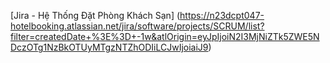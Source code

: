 [Jira - Hệ Thống Đặt Phòng Khách Sạn] (https://n23dcpt047-hotelbooking.atlassian.net/jira/software/projects/SCRUM/list?filter=createdDate+%3E%3D+-1w&atlOrigin=eyJpIjoiN2I3MjNiZTk5ZWE5NDczOTg1NzBkOTUyMTgzNTZhODIiLCJwIjoiaiJ9)
 
